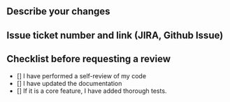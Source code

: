 ## Describe your changes

## Issue ticket number and link (JIRA, Github Issue)

## Checklist before requesting a review
- [] I have performed a self-review of my code
- [] I have updated the documentation
- [] If it is a core feature, I have added thorough tests.

